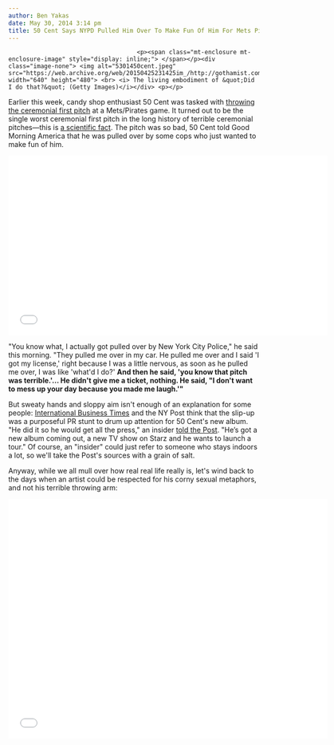 ```yaml
---
author: Ben Yakas
date: May 30, 2014 3:14 pm
title: 50 Cent Says NYPD Pulled Him Over To Make Fun Of Him For Mets Pitch
---
```


	
										<p><span class="mt-enclosure mt-enclosure-image" style="display: inline;"> </span></p><div class="image-none"> <img alt="5301450cent.jpeg" src="https://web.archive.org/web/20150425231425im_/http://gothamist.com/attachments/byakas/5301450cent.jpeg" width="640" height="480"> <br> <i> The living embodiment of &quot;Did I do that?&quot; (Getty Images)</i></div> <p></p>

<p>Earlier this week, candy shop enthusiast 50 Cent was tasked with <a href="https://web.archive.org/web/20150425231425/http://gothamist.com/2014/05/28/video_50_cent_throws_the_worst_firs.php">throwing the ceremonial first pitch</a> at a Mets/Pirates game. It turned out to be the single worst ceremonial first pitch in the long history of terrible ceremonial pitches&#x2014;this is <a href="https://web.archive.org/web/20150425231425/http://knowmore.washingtonpost.com/2014/05/29/this-chart-suggests-that-50-cents-first-pitch-was-indeed-the-worst-ever/">a scientific fact</a>. The pitch was so bad, 50 Cent told Good Morning America that he was pulled over by some cops who just wanted to make fun of him.</p>

<p><iframe width="640" height="360" src="//web.archive.org/web/20150425231425if_/http://www.youtube.com/embed/nRGJEpKFvjw" frameborder="0" allowfullscreen></iframe></p>

<p>&quot;You know what, I actually got pulled over by New York City Police,&quot; he said this morning. &quot;They pulled me over in my car. He pulled me over and I said &apos;I got my license,&apos; right because I was a little nervous, as soon as he pulled me over, I was like &apos;what&apos;d I do?&apos; <strong>And then he said, &apos;you know that pitch was terrible.&apos;... He didn&apos;t give me a ticket, nothing. He said, &quot;I don&apos;t want to mess up your day because you made me laugh.&apos;&quot;</strong></p>

<p>But sweaty hands and sloppy aim isn&apos;t enough of an explanation for some people: <a href="https://web.archive.org/web/20150425231425/http://www.ibtimes.com/was-50-cents-awful-first-pitch-pr-stunt-blooper-corresponds-new-album-animal-ambition-1591467">International Business Times</a> and the NY Post think that the slip-up was a purposeful PR stunt to drum up attention for 50 Cent&apos;s new album. &quot;He did it so he would get all the press,&quot; an insider <a href="https://web.archive.org/web/20150425231425/http://pagesix.com/2014/05/30/50-cents-botched-first-pitch-a-publicity-stunt/?utm_campaign=SocialFlow&amp;utm_source=P6Twitter&amp;utm_medium=SocialFlow">told the Post</a>. &quot;He&#x2019;s got a new album coming out, a new TV show on Starz and he wants to launch a tour.&quot; Of course, an &quot;insider&quot; could just refer to someone who stays indoors a lot, so we&apos;ll take the Post&apos;s sources with a grain of salt.</p>

<p>Anyway, while we all mull over how real real life really is, let&apos;s wind back to the days when an artist could be respected for his corny sexual metaphors, and not his terrible throwing arm:</p>

<p><iframe width="640" height="480" src="//web.archive.org/web/20150425231425if_/http://www.youtube.com/embed/SRcnnId15BA" frameborder="0" allowfullscreen></iframe></p>					
										
									
				